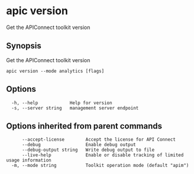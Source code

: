 # apic version

Get the APIConnect toolkit version

## Synopsis

Get the APIConnect toolkit version

```
apic version --mode analytics [flags]
```

## Options

```
  -h, --help            Help for version
  -s, --server string   management server endpoint
```

## Options inherited from parent commands

```
      --accept-license        Accept the license for API Connect
      --debug                 Enable debug output
      --debug-output string   Write debug output to file
      --live-help             Enable or disable tracking of limited usage information
  -m, --mode string           Toolkit operation mode (default "apim")
```
